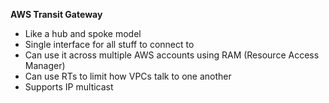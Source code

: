 **AWS Transit Gateway**

- Like a hub and spoke model
- Single interface for all stuff to connect to
- Can use it across multiple AWS accounts using RAM (Resource Access Manager)
- Can use RTs to limit how VPCs talk to one another
- Supports IP multicast
